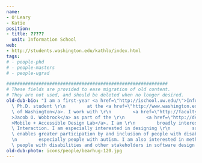 ```yaml
---
name:
- O'Leary
- Katie
position:
- title: ?????
  unit: Information School
web:
- http://students.washington.edu/kathlo/index.html
tags:
# - people-phd
# - people-masters
# - people-ugrad

############################################################
# These fields are provided to ease migration of old content.
# They are not used, and should be deleted when no longer desired.
old-dub-bio: "I am a first-year <a href=\"http://ischool.uw.edu/\">Information School</a>\
  \ Ph.D. student \r\n        at the <a href=\"http://www.washington.edu/\">University\
  \ of Washington</a>. I work with \r\n        <a href=\"http://faculty.washington.edu/wobbrock/\"\
  >Jacob O. Wobbrock</a> as part of the \r\n        <a href=\"http://depts.washington.edu/madlab/\"\
  >Mobile + Accessible Design Lab</a>. I am \r\n        broadly interested in Human-Computer\
  \ Interaction. I am especially interested in designing \r\n        software that\
  \ enables greater participation by and inclusion of people with disabilities, \r\
  \n        especially people with autism. I am also interested in methods for engaging\
  \ people with disabilities and other stakeholders in software design."
old-dub-photo: icons/people/bearhug-120.jpg
---
```

